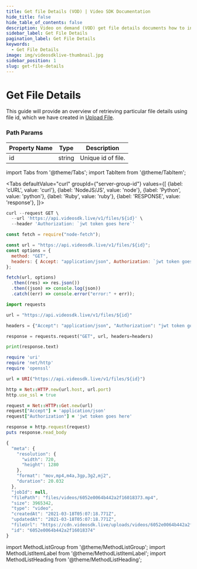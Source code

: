 ```yaml
---
title: Get file Details (VOD) | Video SDK Documentation
hide_title: false
hide_table_of_contents: false
description: Video on demand (VOD) get file details documents how to interact with the video encoding API It's our go-to reference whether you're just getting started.
sidebar_label: Get File Details
pagination_label: Get File Details
keywords:
  - Get File Details
image: img/videosdklive-thumbnail.jpg
sidebar_position: 1
slug: get-file-details
---
```


# Get File Details

This guide will provide an overview of retrieving particular file details using file id, which we have created in [Upload File](/docs/guide/video-on-demand/features/upload-file).

### Path Params

| Property Name | Type   | Description        |
| ------------- | ------ | ------------------ |
| id            | string | Unique id of file. |

import Tabs from '@theme/Tabs';
import TabItem from '@theme/TabItem';

<Tabs
defaultValue="curl"
groupId={"server-group-id"}
values={[
{label: 'cURL', value: 'curl'},
{label: 'NodeJS/JS', value: 'node'},
{label: 'Python', value: 'python'},
{label: 'Ruby', value: 'ruby'},
{label: 'RESPONSE', value: 'response'},
]}>
<TabItem value="curl">

```js
curl --request GET \
  --url 'https://api.videosdk.live/v1/files/${id}' \
  --header 'Authorization: `jwt token goes here`'
```

</TabItem>
<TabItem value="node">

```js
const fetch = require("node-fetch");

const url = "https://api.videosdk.live/v1/files/${id}";
const options = {
  method: "GET",
  headers: { Accept: "application/json", Authorization: `jwt token goes here` },
};

fetch(url, options)
  .then((res) => res.json())
  .then((json) => console.log(json))
  .catch((err) => console.error("error:" + err));
```

</TabItem>
<TabItem value="python">

```python
import requests

url = "https://api.videosdk.live/v1/files/${id}"

headers = {"Accept": "application/json", "Authorization": "jwt token goes here"}

response = requests.request("GET", url, headers=headers)

print(response.text)
```

</TabItem>
<TabItem value="ruby">

```ruby
require 'uri'
require 'net/http'
require 'openssl'

url = URI("https://api.videosdk.live/v1/files/${id}")

http = Net::HTTP.new(url.host, url.port)
http.use_ssl = true

request = Net::HTTP::Get.new(url)
request["Accept"] = 'application/json'
request["Authorization"] = 'jwt token goes here'

response = http.request(request)
puts response.read_body
```

</TabItem>
<TabItem value="response">

```js
{
  "meta": {
    "resolution": {
      "width": 720,
      "height": 1280
    },
    "format": "mov,mp4,m4a,3gp,3g2,mj2",
    "duration": 20.032
  },
  "jobId": null,
  "filePath": "files/videos/6052e0064b442a2f16018373.mp4",
  "size": 3965342,
  "type": "video",
  "createdAt": "2021-03-18T05:07:18.771Z",
  "updatedAt": "2021-03-18T05:07:18.771Z",
  "fileUrl": "https://cdn.videosdk.live/uploads/videos/6052e0064b442a2f16018373.mp4",
  "id": "6052e0064b442a2f16018374"
}
```

</TabItem>
</Tabs>

import MethodListGroup from '@theme/MethodListGroup';
import MethodListItemLabel from '@theme/MethodListItemLabel';
import MethodListHeading from '@theme/MethodListHeading';

<MethodListGroup>
  <MethodListItemLabel  description="Response Body" >
    <MethodListGroup>
      <MethodListHeading heading="parameters" />
      <MethodListItemLabel name="id"  type={"string"}  description="Unique identifier of file." />
      <MethodListItemLabel name="type"  type={"string"}  description="type of file uploaded video or image." />
      <MethodListItemLabel name="size"  type={"number"}  description="size of uploaded file(in bytes)." />
      <MethodListItemLabel name="meta"  type={"object"}  description="information about uploaded file such as resolution, format, etc." />
        <MethodListItemLabel name="fileUrl"  type={"string"}  description="The url where the video is stored." />
        <MethodListItemLabel name="user" type={"object"} description="user info such as email, name and id of the user."/>
    </MethodListGroup>
  </MethodListItemLabel>
</MethodListGroup>
